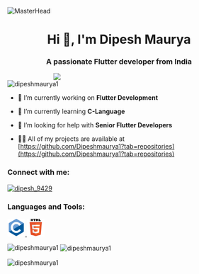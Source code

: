 ![MasterHead](https://halfwayriight.tumblr.com/post/186730260789/animated-banner-artwork-for-the-great-rolly)
<h1 align="center">Hi 👋, I'm Dipesh Maurya</h1>
<h3 align="center">A passionate Flutter developer from India</h3>
<img align="right" width="400" src="https://dribbble.com/shots/3848914-Programmer-Thomas/attachments/10055456?mode=media">

<p align="left"> <img src="https://komarev.com/ghpvc/?username=dipeshmaurya1&label=Profile%20views&color=0e75b6&style=flat" alt="dipeshmaurya1" /> </p>

- 🔭 I’m currently working on **Flutter Development**

- 🌱 I’m currently learning **C-Language**

- 🤝 I’m looking for help with **Senior Flutter Developers**

- 👨‍💻 All of my projects are available at [https://github.com/Dipeshmaurya1?tab=repositories](https://github.com/Dipeshmaurya1?tab=repositories)

<h3 align="left">Connect with me:</h3>
<p align="left">
<a href="https://instagram.com/dipesh_9429" target="blank"><img align="center" src="https://raw.githubusercontent.com/rahuldkjain/github-profile-readme-generator/master/src/images/icons/Social/instagram.svg" alt="dipesh_9429" height="30" width="40" /></a>
</p>

<h3 align="left">Languages and Tools:</h3>
<p align="left"> <a href="https://www.cprogramming.com/" target="_blank" rel="noreferrer"> <img src="https://raw.githubusercontent.com/devicons/devicon/master/icons/c/c-original.svg" alt="c" width="40" height="40"/> </a> <a href="https://www.w3.org/html/" target="_blank" rel="noreferrer"> <img src="https://raw.githubusercontent.com/devicons/devicon/master/icons/html5/html5-original-wordmark.svg" alt="html5" width="40" height="40"/> </a> </p>

<p><img align="left" src="https://github-readme-stats.vercel.app/api/top-langs?username=dipeshmaurya1&show_icons=true&locale=en&layout=compact" alt="dipeshmaurya1" /></p>

<p>&nbsp;<img align="center" src="https://github-readme-stats.vercel.app/api?username=dipeshmaurya1&show_icons=true&locale=en" alt="dipeshmaurya1" /></p>

<p><img align="center" src="https://github-readme-streak-stats.herokuapp.com/?user=dipeshmaurya1&" alt="dipeshmaurya1" /></p>
